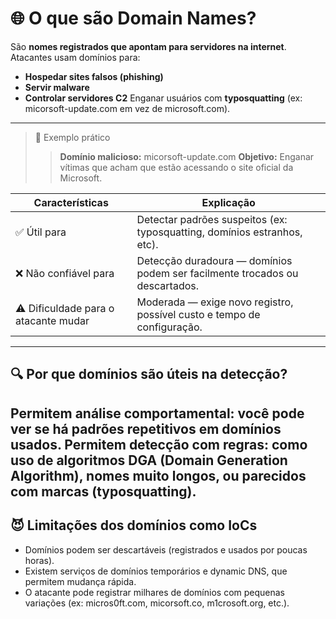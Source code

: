 # 🌐 O que são Domain Names?
São **nomes registrados que apontam para servidores na internet**. Atacantes usam domínios para:
- **Hospedar sites falsos (phishing)**
- **Servir malware**
- **Controlar servidores C2**
Enganar usuários com **typosquatting** (ex: micorsoft-update.com em vez de microsoft.com).
---

>🧠 Exemplo prático
>>**Domínio malicioso:** micorsoft-update.com
>>**Objetivo:** Enganar vítimas que acham que estão acessando o site oficial da Microsoft.

| **Características**                  | **Explicação**                                                                 |
|-------------------------------------|--------------------------------------------------------------------------------|
| ✅ Útil para                        | Detectar padrões suspeitos (ex: typosquatting, domínios estranhos, etc).       |
| ❌ Não confiável para               | Detecção duradoura — domínios podem ser facilmente trocados ou descartados.    |
| ⚠️ Dificuldade para o atacante mudar | Moderada — exige novo registro, possível custo e tempo de configuração.        |
---

## 🔍 Por que domínios são úteis na detecção?
Permitem análise comportamental: você pode ver se há padrões repetitivos em domínios usados.
Permitem detecção com regras: como uso de algoritmos DGA (Domain Generation Algorithm), nomes muito longos, ou parecidos com marcas (typosquatting).
---

## 😈 Limitações dos domínios como IoCs
- Domínios podem ser descartáveis (registrados e usados por poucas horas).
- Existem serviços de domínios temporários e dynamic DNS, que permitem mudança rápida.
- O atacante pode registrar milhares de domínios com pequenas variações (ex: micros0ft.com, micorsoft.co, m1crosoft.org, etc.).
